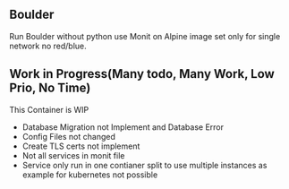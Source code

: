 ## Boulder
Run Boulder without python use Monit on Alpine image set only for single network no red/blue. 
## Work in Progress(Many todo, Many Work, Low Prio, No Time)
This Container is WIP
* Database Migration not Implement and Database Error
* Config Files not changed
* Create TLS certs not implement
* Not all services in monit file
* Service only run in one contianer split to use multiple instances as example for kubernetes not possible
